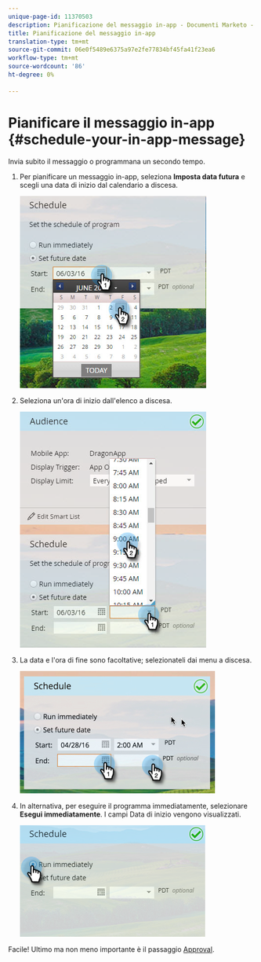 ```yaml
---
unique-page-id: 11370503
description: Pianificazione del messaggio in-app - Documenti Marketo - Documentazione prodotto
title: Pianificazione del messaggio in-app
translation-type: tm+mt
source-git-commit: 06e0f5489e6375a97e2fe77834bf45fa41f23ea6
workflow-type: tm+mt
source-wordcount: '86'
ht-degree: 0%

---
```



# Pianificare il messaggio in-app {#schedule-your-in-app-message}

Invia subito il messaggio o programmana un secondo tempo.

1. Per pianificare un messaggio in-app, seleziona **Imposta data futura** e scegli una data di inizio dal calendario a discesa.

   ![](assets/schedule-your-in-app-message-1.png)

1. Seleziona un&#39;ora di inizio dall&#39;elenco a discesa.

   ![](assets/schedule-your-in-app-message-2.png)

1. La data e l&#39;ora di fine sono facoltative; selezionateli dai menu a discesa.

   ![](assets/schedule-your-in-app-message-3.png)

1. In alternativa, per eseguire il programma immediatamente, selezionare **Esegui immediatamente**. I campi Data di inizio vengono visualizzati.

   ![](assets/schedule-your-in-app-message-4.png)

Facile! Ultimo ma non meno importante è il passaggio [Approval](/help/marketo/product-docs/mobile-marketing/in-app-messages/sending-your-in-app-message/approve-your-in-app-message.md).
